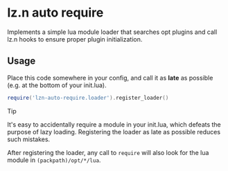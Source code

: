 # lz.n auto require

Implements a simple lua module loader that searches opt plugins and call lz.n hooks to ensure
proper plugin initialization.

## Usage

Place this code somewhere in your config, and call it as **late** as possible (e.g. at the bottom
of your init.lua). 

```lua
require('lzn-auto-require.loader').register_loader()
```

> [!TIP]
>
> It's easy to accidentally require a module in your init.lua, which defeats the purpose of lazy
> loading. Registering the loader as late as possible reduces such mistakes.

After registering the loader, any call to `require` will also look for the lua module in
`(packpath)/opt/*/lua`.
